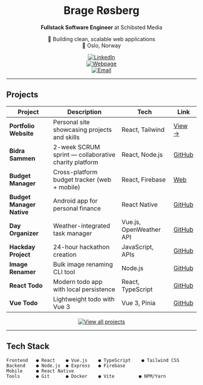 <div align="center">

# Brage Røsberg  
**Fullstack Software Engineer** at Schibsted Media  

🚀 Building clean, scalable web applications  
📍 Oslo, Norway  

[![LinkedIn](https://img.shields.io/badge/LinkedIn-0A66C2?style=for-the-badge&logo=linkedin&logoColor=white)](https://www.linkedin.com/in/brage-rosberg/)  
[![Webpage](https://img.shields.io/badge/Portfolio-1E1E2F?style=for-the-badge)](https://bragerosberg.com)  
[![Email](https://img.shields.io/badge/Email-bragecontact@gmail.com-D14836?style=for-the-badge&logo=gmail&logoColor=white)](mailto:bragecontact@gmail.com)

</div>

---

## Projects

| Project | Description | Tech | Link |
|--------|-------------|------|------|
| **Portfolio Website** | Personal site showcasing projects and skills | React, Tailwind | [View →](https://bragerosberg.com) |
| **Bidra Sammen** | 2-week SCRUM sprint — collaborative charity platform | React, Node.js | [GitHub](https://github.com/jopemoma/Graduation-Project) |
| **Budget Manager** | Cross-platform budget tracker (web + mobile) | React, Firebase | [Web](https://github.com/bragerosberg/BudgetManager) |
| **Budget Manager Native** | Android app for personal finance | React Native | [GitHub](https://github.com/bragerosberg/budgetManagerNative) |
| **Day Organizer** | Weather-integrated task manager | Vue.js, OpenWeather API | [GitHub](https://github.com/bragerosberg/DayOrganizer) |
| **Hackday Project** | 24-hour hackathon creation | JavaScript, APIs | [GitHub](https://github.com/bragerosberg/Hackday) |
| **Image Renamer** | Bulk image renaming CLI tool | Node.js | [GitHub](https://github.com/bragerosberg/imageRenamer) |
| **React Todo** | Modern todo app with local persistence | React, TypeScript | [GitHub](https://github.com/bragerosberg/ReactTodo) |
| **Vue Todo** | Lightweight todo with Vue 3 | Vue 3, Pinia | [GitHub](https://github.com/bragerosberg/VueTodo) |

<p align="center">
  <a href="https://github.com/bragerosberg?tab=repositories">
    <img src="https://img.shields.io/badge/View_All_Projects-6e40c9?style=for-the-badge&logo=github&logoColor=white" alt="View all projects" />
  </a>
</p>

---

## Tech Stack

```text
Frontend   ● React    ● Vue.js    ● TypeScript    ● Tailwind CSS
Backend    ● Node.js  ● Express   ● Firebase
Mobile     ● React Native
Tools      ● Git      ● Docker    ● Vite         ● NPM/Yarn
